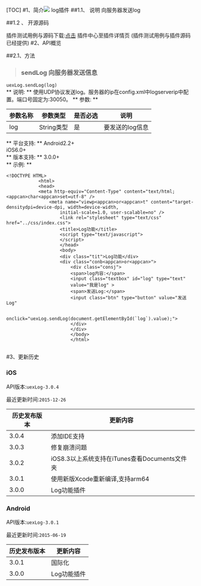 [TOC]
 #1、简介[![](http://appcan-download.oss-cn-beijing.aliyuncs.com/%E5%85%AC%E6%B5%8B%2Fgf.png)]() 
log插件
##1.1、 说明
向服务器发送log

 
##1.2 、 开源源码

插件测试用例与源码下载:[点击](http://plugin.appcan.cn/details.html?id=178_index) 插件中心至插件详情页 (插件测试用例与插件源码已经提供)
 #2、API概览

 
##2.1、方法

> ### 			sendLog		向服务器发送信息		

`uexLog.sendLog(log)`					
**			说明:		**
使用UDP协议发送log。服务器的ip在config.xml中logserverip中配置。端口号固定为:30050。
**  			参数:		**

|  参数名称 | 参数类型  | 是否必选  |  说明 |
| ----- | ----- | ----- | ----- |
|  log | String类型 | 是 | 要发送的log信息 |
 
**  			平台支持:		**
Android2.2+					
iOS6.0+					
**  			版本支持:		**
3.0.0+					
**		示例:		**

```
<!DOCTYPE HTML>
            <html>
            <head>
            <meta http-equiv="Content-Type" content="text/html; <appcan>char<appcan>set=utf-8" />
                <meta name="viewp<appcan>or<appcan>t" content="target-densitydpi=device-dpi, width=device-width,
                    initial-scale=1.0, user-scalable=no" />
                    <link rel="stylesheet" type="text/css" href="../css/index.css">
                    <title>Log功能</title>
                    <script type="text/javascript">
                    </script>
                    </head>
                    <body>
                    <div class="tit">Log功能</div>
                    <div class="conb<appcan>or<appcan>">
                        <div class="consj">
                        <span>log内容:</span>
                        <input class="textbox" id="log" type="text"
                        value="我是log" >
                        <span>发送Log:</span>
                        <input class="btn" type="button" value="发送Log"
                        
                        onclick="uexLog.sendLog(document.getElementById(`log`).value);">
                        </div>
                        </div>
                        </body>
                        </html>
                    
```
#3、更新历史

### iOS

API版本:`uexLog-3.0.4`

最近更新时间:`2015-12-26`

| 历史发布版本 | 更新内容 |
| ----- | ----- |
| 3.0.4 | 添加IDE支持 |
| 3.0.3 | 修复崩溃问题 |
| 3.0.2 | iOS8.3以上系统支持在iTunes查看Documents文件夹 |
| 3.0.1 | 使用新版Xcode重新编译,支持arm64 |
| 3.0.0 | Log功能插件 |

### Android

API版本:`uexLog-3.0.1`

最近更新时间:`2015-06-19`

| 历史发布版本 | 更新内容 |
| ----- | ----- |
| 3.0.1 | 国际化 |
| 3.0.0 | Log功能插件 |
